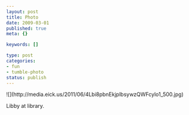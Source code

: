 ```yaml
--- 
layout: post
title: Photo
date: 2009-03-01
published: true
meta: {}

keywords: []

type: post
categories: 
- fun
- tumble-photo
status: publish
---
```

<div class="figure">            ![](http://media.eick.us/2011/06/4Lbi8pbnEkjplbsywzQWFcylo1_500.jpg)        </div>

Libby at library.

